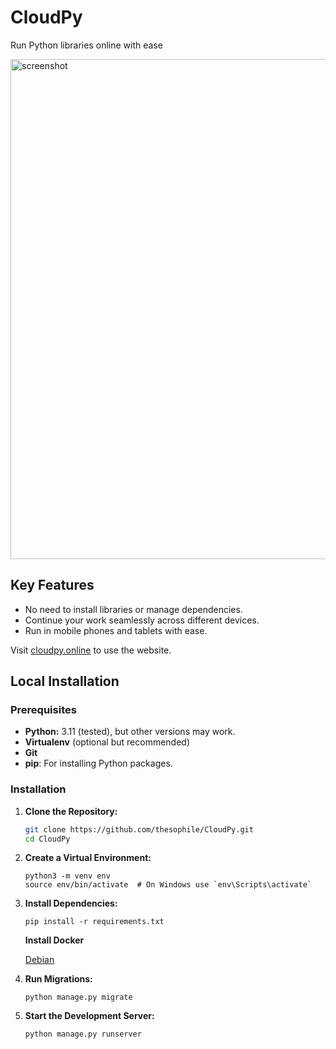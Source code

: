 # CloudPy

 Run Python libraries online with ease

 <img src="https://github.com/user-attachments/assets/1a9ee16a-3812-4ab7-82ea-43bb53d383de" alt="screenshot" width="800" />

## Key Features
  
 - No need to install libraries or manage dependencies.
 - Continue your work seamlessly across different devices.
 - Run in mobile phones and tablets with ease.
   
 Visit [cloudpy.online](https://cloudpy.online) to use the website.
 


## Local Installation

### Prerequisites

- **Python:** 3.11 (tested), but other versions may work.
- **Virtualenv** (optional but recommended)
- **Git**
- **pip**: For installing Python packages.

 

### Installation

1. **Clone the Repository:**
   ```bash
   git clone https://github.com/thesophile/CloudPy.git 
   cd CloudPy
   ```
2. **Create a Virtual Environment:**

    ```
    python3 -m venv env
    source env/bin/activate  # On Windows use `env\Scripts\activate`
    ```

3. **Install Dependencies:**

    ```
    pip install -r requirements.txt
    ```

   **Install Docker**

   [Debian](https://docs.docker.com/engine/install/debian/)
    
5. **Run Migrations:**

    ```
    python manage.py migrate
    ```
    
6. **Start the Development Server:**

    ```
    python manage.py runserver
    ```


